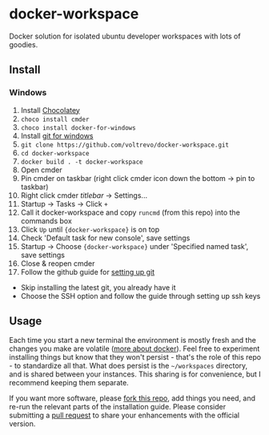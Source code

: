 # docker-workspace

Docker solution for isolated ubuntu developer workspaces with lots of goodies.

## Install

### Windows

1. Install [Chocolatey](https://chocolatey.org/)
2. `choco install cmder`
3. `choco install docker-for-windows`
4. Install [git for windows](https://gitforwindows.org/)
5. `git clone https://github.com/voltrevo/docker-workspace.git`
6. `cd docker-workspace`
7. `docker build . -t docker-workspace`
8. Open cmder
9. Pin cmder on taskbar (right click cmder icon down the bottom -> pin to taskbar)
10. Right click cmder *titlebar* -> Settings...
11. Startup -> Tasks -> Click `+`
12. Call it docker-workspace and copy `runcmd` (from this repo) into the commands box
13. Click `Up` until `{docker-workspace}` is on top
14. Check 'Default task for new console', save settings
15. Startup -> Choose `{docker-workspace}` under 'Specified named task', save settings
16. Close & reopen cmder
17. Follow the github guide for [setting up git](https://help.github.com/articles/set-up-git/)
  - Skip installing the latest git, you already have it
  - Choose the SSH option and follow the guide through setting up ssh keys

## Usage

Each time you start a new terminal the environment is mostly fresh and the changes you make are volatile ([more about docker](https://www.youtube.com/watch?v=Q5POuMHxW-0)). Feel free to experiment installing things but know that they won't persist - that's the role of this repo - to standardize all that. What does persist is the `~/workspaces` directory, and is shared between your instances. This sharing is for convenience, but I recommend keeping them separate.

If you want more software, please [fork this repo](https://help.github.com/articles/fork-a-repo/), add things you need, and re-run the relevant parts of the installation guide. Please consider submitting a [pull request](https://help.github.com/articles/about-pull-requests/) to share your enhancements with the official version.
